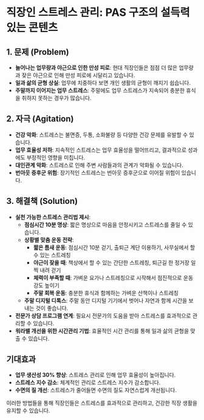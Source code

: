 # 직장인 스트레스 관리: PAS 구조의 설득력 있는 콘텐츠

## 1. 문제 (Problem)
- **늘어나는 업무량과 야근으로 인한 만성 피로**: 현대 직장인들은 점점 더 많은 업무량과 잦은 야근으로 인해 만성 피로에 시달리고 있습니다.
- **일과 삶의 균형 상실**: 업무에 치중하다 보면 개인 생활의 균형이 깨지기 쉽습니다.
- **주말까지 이어지는 업무 스트레스**: 주말에도 업무 스트레스가 지속되어 충분한 휴식을 취하지 못하는 경우가 많습니다.

## 2. 자극 (Agitation)
- **건강 악화**: 스트레스는 불면증, 두통, 소화불량 등 다양한 건강 문제를 유발할 수 있습니다.
- **업무 효율성 저하**: 지속적인 스트레스는 업무 효율성을 떨어뜨리고, 결과적으로 성과에도 부정적인 영향을 미칩니다.
- **대인관계 악화**: 스트레스로 인해 주변 사람들과의 관계가 악화될 수 있습니다.
- **번아웃 증후군 위험**: 장기적인 스트레스는 번아웃 증후군으로 이어질 위험이 있습니다.

## 3. 해결책 (Solution)
- **실천 가능한 스트레스 관리법 제시**:
  - **점심시간 10분 명상**: 짧은 명상으로 마음을 안정시키고 스트레스를 줄일 수 있습니다.
  - **상황별 맞춤 운동 전략**:
    - **짧은 틈새 운동**: 점심시간 10분 걷기, 출퇴근 계단 이용하기, 사무실에서 할 수 있는 스트레칭
    - **야근이 잦을 때**: 책상에서 할 수 있는 간단한 스트레칭, 퇴근길 한 정거장 일찍 내려 걷기
    - **체력이 부족할 때**: 가벼운 요가나 스트레칭으로 시작해서 점진적으로 운동 강도 높이기
    - **주말 회복 운동**: 충분한 휴식과 함께하는 가벼운 산책이나 스트레칭
  - **주말 디지털 디톡스**: 주말 동안 디지털 기기에서 벗어나 자연과 함께 시간을 보내는 것이 좋습니다.
- **전문가 상담 프로그램 연계**: 필요시 전문가의 도움을 받아 스트레스를 효과적으로 관리할 수 있습니다.
- **워라밸 개선을 위한 시간관리 기법**: 효율적인 시간 관리를 통해 일과 삶의 균형을 맞출 수 있습니다.

## 기대효과
- **업무 생산성 30% 향상**: 스트레스 관리로 인해 업무 효율성이 높아집니다.
- **스트레스 지수 감소**: 체계적인 관리로 스트레스 지수가 감소합니다.
- **수면의 질 개선**: 스트레스가 줄어들면 수면의 질도 자연스럽게 개선됩니다.

이러한 방법들을 통해 직장인들은 스트레스를 효과적으로 관리하고, 건강한 직장 생활을 유지할 수 있습니다.
